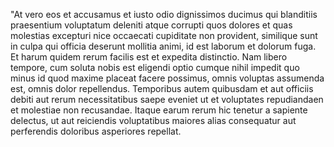 "At vero eos et accusamus et iusto odio dignissimos ducimus
qui blanditiis praesentium voluptatum deleniti atque corrupti quos
dolores et quas molestias excepturi nice occaecati cupiditate non
provident, similique sunt in culpa qui officia deserunt mollitia
animi, id est laborum et dolorum fuga. Et harum quidem rerum facilis
est et expedita distinctio. Nam libero tempore, cum soluta nobis
est eligendi optio cumque nihil impedit quo minus id quod maxime
placeat facere possimus, omnis voluptas assumenda est, omnis dolor
repellendus. Temporibus autem quibusdam et aut officiis debiti
 aut rerum necessitatibus saepe eveniet ut et voluptates repudiandaen
  et molestiae non recusandae. Itaque earum rerum hic tenetur a
 sapiente delectus, ut aut reiciendis voluptatibus maiores alias
 consequatur aut perferendis doloribus asperiores repellat.